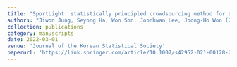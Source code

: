 ```yaml
---
title: "SportLight: statistically principled crowdsourcing method for sports highlight selection"
authors: "Jiwon Jung, Seyong Ha, Won Son, Joonhwan Lee, Joong-Ho Won (2022). "
collection: publications
category: manuscripts  
date: 2022-03-01
venue: 'Journal of the Korean Statistical Society' 
paperurl: 'https://link.springer.com/article/10.1007/s42952-021-00128-2' 
---
```


